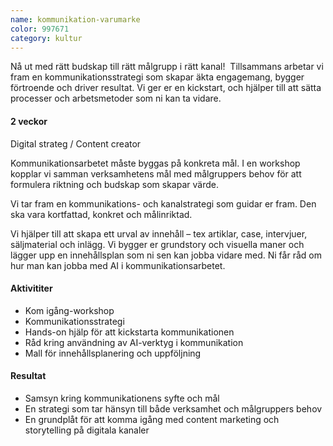 ```yaml
---
name: kommunikation-varumarke
color: 997671
category: kultur
---
```


<div class="lead">
Nå ut med rätt budskap till rätt målgrupp i rätt kanal!  Tillsammans arbetar vi fram en kommunikationsstrategi som skapar äkta engagemang, bygger förtroende och driver resultat. Vi ger er en kickstart, och hjälper till att sätta processer och arbetsmetoder som ni kan ta vidare. 
</div>

<h4 class="time-h4">2 veckor</h4>
Digital strateg / Content creator

<p class="offer-preamble">Kommunikationsarbetet måste byggas på konkreta mål. I en workshop kopplar vi samman verksamhetens mål med målgruppers behov för att formulera riktning och budskap som skapar värde.</p> 
<p class="offer-preamble">Vi tar fram en kommunikations- och kanalstrategi som guidar er fram. Den ska vara kortfattad, konkret och målinriktad.</p>
<p class="offer-preamble">Vi hjälper till att skapa ett urval av innehåll – tex artiklar, case, intervjuer, säljmaterial och inlägg. Vi bygger er grundstory och visuella maner och lägger upp en innehållsplan som ni sen kan jobba vidare med. Ni får råd om hur man kan jobba med AI i kommunikationsarbetet.</p>

<h4>Aktivititer</h4>

- Kom igång-workshop
- Kommunikationsstrategi
- Hands-on hjälp för att kickstarta kommunikationen
- Råd kring användning av AI-verktyg i kommunikation
- Mall för innehållsplanering och uppföljning

<h4>Resultat</h4>

- Samsyn kring kommunikationens syfte och mål
- En strategi som tar hänsyn till både verksamhet och målgruppers behov
- En grundplåt för att komma igång med content marketing och storytelling på digitala kanaler